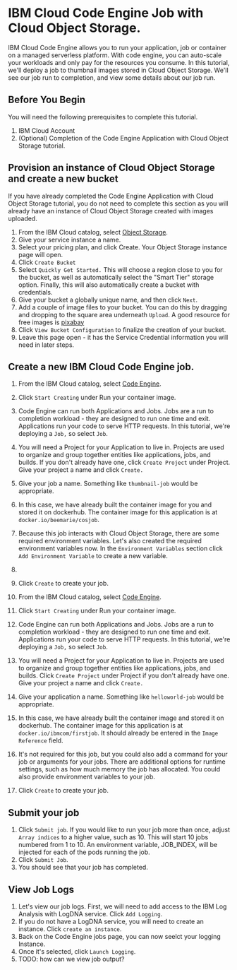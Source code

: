 # IBM Cloud Code Engine Job with Cloud Object Storage.
IBM Cloud Code Engine allows you to run your application, job or container on a managed serverless platform. With code engine, you can auto-scale your workloads and only pay for the resources you consume. In this tutorial, we'll deploy a job to thumbnail images stored in Cloud Object Storage. We'll see our job run to completion, and view some details about our job run.

## Before You Begin
You will need the following prerequisites to complete this tutorial.

1. IBM Cloud Account
1. (Optional) Completion of the Code Engine Application with Cloud Object Storage tutorial.

## Provision an instance of Cloud Object Storage and create a new bucket
If you have already completed the Code Engine Application with Cloud Object Storage tutorial, you do not need to complete this section as you will already have an instance of Cloud Object Storage created with images uploaded.

1. From the IBM Cloud catalog, select [Object Storage](https://cloud.ibm.com/objectstorage/create).
1. Give your service instance a name.
1. Select your pricing plan, and click Create. Your Object Storage instance page will open.
1. Click `Create Bucket`
1. Select `Quickly Get Started.` This will choose a region close to you for the bucket, as well as automatically select the "Smart Tier" storage option. Finally, this will also automatically create a bucket with credentials.
1. Give your bucket a globally unique name, and then click `Next`.
1. Add a couple of image files to your bucket. You can do this by dragging and dropping to the square area underneath `Upload`. A good resource for free images is [pixabay](https://pixabay.com/)
1. Click `View Bucket Configuration` to finalize the creation of your bucket.
1. Leave this page open - it has the Service Credential information you will need in later steps.

## Create a new IBM Cloud Code Engine job.
1. From the IBM Cloud catalog, select [Code Engine](https://cloud.ibm.com/codeengine/overview).
1. Click `Start Creating` under Run your container image.
1. Code Engine can run both Applications and Jobs. Jobs are a run to completion workload - they are designed to run one time and exit. Applications run your code to serve HTTP requests. In this tutorial, we're deploying a `Job,` so select `Job`.
1. You will need a Project for your Application to live in. Projects are used to organize and group together entities like applications, jobs, and builds. If you don't already have one, click `Create Project` under Project. Give your project a name and click `Create.`
1. Give your job a name. Something like `thumbnail-job` would be appropriate.
1. In this case, we have already built the container image for you and stored it on dockerhub. The container image for this application is at `docker.io/beemarie/cosjob`.
1. Because this job interacts with Cloud Object Storage, there are some required environment variables. Let's also created the required environment variables now. In the `Environment Variables` section click `Add Environment Variable` to create a new variable.
1. 
1. Click `Create` to create your job.

1. From the IBM Cloud catalog, select [Code Engine](https://cloud.ibm.com/codeengine/overview).
1. Click `Start Creating` under Run your container image.
1. Code Engine can run both Applications and Jobs. Jobs are a run to completion workload - they are designed to run one time and exit. Applications run your code to serve HTTP requests. In this tutorial, we're deploying a `Job,` so select `Job`.
1. You will need a Project for your Application to live in. Projects are used to organize and group together entities like applications, jobs, and builds. Click `Create Project` under Project if you don't already have one. Give your project a name and click `Create.`
1. Give your application a name. Something like `helloworld-job` would be appropriate.
1. In this case, we have already built the container image and stored it on dockerhub. The container image for this application is at `docker.io/ibmcom/firstjob`. It should already be entered in the `Image Reference` field.
1. It's not required for this job, but you could also add a command for your job or arguments for your jobs. There are additional options for runtime settings, such as how much memory the job has allocated. You could also provide environment variables to your job. 
1. Click `Create` to create your job.

## Submit your job
1. Click `Submit job`. If you would like to run your job more than once, adjust `Array indices` to a higher value, such as 10. This will start 10 jobs numbered from 1 to 10. An environment variable, JOB_INDEX, will be injected for each of the pods running the job.
1. Click `Submit Job`.
1. You should see that your job has completed. 

## View Job Logs
1. Let's view our job logs. First, we will need to add access to the IBM Log Analysis with LogDNA service. Click `Add Logging`.
1. If you do not have a LogDNA service, you will need to create an instance. Click `create an instance`.
1. Back on the Code Engine jobs page, you can now seelct your logging Instance.
1. Once it's selected, click `Launch Logging`.
1. TODO: how can we view job output?